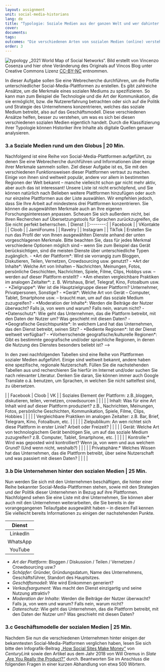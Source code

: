 ```yaml
---
layout: assignment
unit: social-media-historians
lang: de
title: "Typologie: Soziale Medien aus der ganzen Welt und wer dahinter steckt"
cover:
documents:
tags:
outcomes: "Die verschiedenen Arten von sozialen Medien (online) verstehen"
order: 3
---
```

![typology](../../../assets/images/social-media/typology.png)
„2021 World Map of Social Networks“. Bild erstellt von Vincenzo Cosenza und hier ohne Veränderung des Originals auf Vincos Blog unter Creative Commons Lizenz [CC-BY-NC](https://creativecommons.org/licenses/by-nc/4.0/deed.de) entnommen.

In dieser Aufgabe sollen Sie eine Webrecherche durchführen, um die Profile unterschiedlicher Social-Media-Plattformen zu erstellen. Es gibt zahlreiche Ansätze, um die Merkmale eines sozialen Mediums zu spezifizieren. So kann man zum Beispiel die Technologie und die Art der Kommunikation, die sie ermöglicht, bzw. die Nutzererfahrung betrachten oder sich auf die Politik und Strategie des Unternehmens konzentrieren, welches das soziale Medium betreibt, also auf das Geschäftsmodell. Diese verschiedenen Ansätze helfen, besser zu verstehen, um was es sich bei diesen verschiedenen sozialen Medien eigentlich handelt. Durch die Klassifizierung ihrer Typologie können Historiker ihre Inhalte als digitale Quellen genauer analysieren.

<!-- more -->
<!-- briefing-student -->

### 3.a Soziale Medien rund um den Globus | 20 Min.

<!-- section-contents -->
<!-->
Nachfolgend ist eine Reihe von Social-Media-Plattformen aufgeführt, zu denen Sie eine Webrecherche durchführen und Informationen über einige ihrer Merkmale sammeln sollen. Ziel dieser Aufgabe ist es, Sie mit den verschiedenen Funktionsweisen dieser Plattformen vertraut zu machen. Einige von ihnen sind weltweit populär, andere vor allem in bestimmten Regionen der Welt bekannt – manche vielleicht schon gar nicht mehr aktiv, aber auch das ist interessant! Unsere Liste ist nicht erschöpfend, und Sie können natürlich nach Belieben weitere Plattformen hinzufügen oder auch nur einzelne Plattformen aus der Liste auswählen. Wir empfehlen jedoch, dass Sie Ihre Arbeit auf mindestens drei Plattformen konzentrieren. Sie können die ausgewählten Merkmale auch an Ihre eigenen Forschungsinteressen anpassen. Scheuen Sie sich außerdem nicht, bei Ihren Recherchen auf Übersetzungstools für Sprachen zurückzugreifen, die Sie nicht perfekt beherrschen.

| Dienst |
|:--------:|
| Facebook	|
| VKontakte |
| Cloob |
| JamiiForums | 
| Ravelry | 
| Instagram |
| TikTok |

Erstellen Sie nun das Profil der von Ihnen ausgewählten Dienste anhand der unten vorgeschlagenen Merkmale. Bitte beachten Sie, dass für jedes Merkmal verschiedene Optionen möglich sind – wenn Sie zum Beispiel das Gerät berücksichtigen, sind die meisten Dienste über unterschiedliche Typen zugänglich.

- *Art der Plattform*: Wird sie vorrangig zum Bloggen, Diskutieren, Teilen, Vernetzen, Crowdsourcing usw. genutzt?
- *Art der Inhalte*: Welche Art von Inhalten – Nachrichten, Meinungen, Fotos, persönliche Geschichten, Nachrichten, Spiele, Filme, Clips, Hobbys usw. – werden auf dieser Plattform erstellt?
- *Am ehesten vergleichbare Praktiken im analogen Zeitalter*: z. B. Wirtshaus, Brief, Telegraf, Kino, Fotoalbum usw.
- *Zielgruppe*: Wer ist die Hauptzielgruppe dieser Plattform? Unternehmer, Privatpersonen, Sonstige?
- *Gerät*: Welche Art von Gerät – Computer, Tablet, Smartphone usw. – braucht man, um auf das soziale Medium zuzugreifen?
- *Moderation der Inhalte*: Werden die Beiträge der Nutzer überwacht? Falls ja, von wem und warum? Falls nein, warum nicht?
- *Datenschutz*: Wie geht das Unternehmen, das die Plattform betreibt, mit den Daten der Nutzer um? Was geschieht mit diesen Daten?
- *Geografische Gesichtspunkte*: In welchem Land hat das Unternehmen, das den Dienst betreibt, seinen Sitz?
- *Bediente Regionen*: Ist der Dienst weltweit verfügbar?
- *Vorherrschende geografische/kulturelle Regionen*: Gibt es bestimmte geografische und/oder sprachliche Regionen, in denen die Nutzung des Dienstes besonders beliebt ist?

-->
<!--vérifier le rendu avec Eliane -->
In den zwei nachfolgenden Tabellen sind eine Reihe von Plattformen sozialer Medien aufgeführt. Einige sind weltweit bekannt, andere haben eine spezifische, regionale Nutzerschaft. Füllen Sie die nachstehenden Tabellen aus und recherchieren Sie hierfür im Internet und/oder suchen Sie nach relevanter Literatur. Denken Sie daran, Sie können immer auch Google Translate o.ä. benutzen, um Sprachen, in welchen Sie nicht sattelfest sind, zu übersetzen.

| | Facebook | Cloob | VK |
| Soziales Element der Plattform: z.B.,bloggen, diskutieren, teilen, vernetzen, crowdsourcen | | | |
| Inhalt: Was für eine Art Inhalt wird auf dieser Plattform produziert? z.B., Nachrichten, Meinungen, Fotos, persönliche Geschichten, Kommunikation, Spiele, Filme, Clips, Hobbies | | | |
| Vergleichbare Praktiken im analogen Zeitalter: z.B. Bar, Brief, Telegram, Kino, Fotoalbum, etc. | | | |
| Zielpublikum: An wen richtet sich diese Plattform in erster Linie? Arbeit oder Freizeit? | | | |
| Gerät: Welche Art von technologischem Gerät benötigen Sie, um auf das soziale Medium zuzugreifen? z.B. Computer, Tablet, Smartphone, etc. | | | |
| Kontrolle:* Wird was geposted wird kontrolliert? Wenn ja, von wem und aus welchem Grund? (Und wenn nicht, weshalb?) | | | |
| Privatsphäre:* Welches Wissen hat das Unternehmen, das die Plattform betreibt, über seine Nutzerschaft und was passiert mit diesen Daten? | | | |



<!-- section -->

### 3.b Die Unternehmen hinter den sozialen Medien | 25 Min.
<!-- section-contents -->

Nun werden Sie sich mit den Unternehmen beschäftigen, die hinter einer Reihe bekannter Social-Media-Plattformen stehen, sowie mit den Strategien und der Politik dieser Unternehmen in Bezug auf ihre Plattformen. Nachfolgend sehen Sie eine Liste mit drei Unternehmen, Sie können aber auch mit den Unternehmen weiterarbeiten, die Sie bereits in der vorangegangenen Teilaufgabe ausgewählt haben – in diesem Fall kennen Sie vielleicht bereits Informationen zu einigen der nachstehenden Punkte.

| Dienst |  
|:--------:|
| LinkedIn |
| WhatsApp |
| YouTube |

- *Art der Plattform*: Bloggen / Diskussion / Teilen / Vernetzen / Crowdsourcing usw.?
- *Schöpfer*: Gründer, Gründungsdatum, Name des Unternehmens, Geschäftsführer, Standort des Hauptsitzes.
- *Geschäftsmodell*: Wie wird Einkommen generiert?
- *Verkaufsargument*: Was macht den Dienst einzigartig und seine Nutzung attraktiv?
- *Moderation der Inhalte*: Werden die Beiträge der Nutzer überwacht? Falls ja, von wem und warum? Falls nein, warum nicht?
- *Datenschutz*: Wie geht das Unternehmen, das die Plattform betreibt, mit den Daten der Nutzer um? Was geschieht mit diesen Daten?

<!-- section -->

### 3.c Geschäftsmodelle der sozialen Medien | 25 Min.
<!-- section-contents -->

Nachdem Sie nun die verschiedenen Unternehmen hinter einigen der bekanntesten Social-Media-Platformen verglichen haben, lesen Sie sich bitte den Infografik-Beitrag [„How Social Sites Make Money“](https://www.getcenturylink.com/how-social-sites-make-money) von *CenturyLink* sowie den Artikel aus dem Jahr 2018 von Will Oremus in *Slate* [„Are You Really the Product?“](https://slate.com/technology/2018/04/are-you-really-facebooks-product-the-history-of-a-dangerous-idea.html) durch. Beantworten Sie im Anschluss die folgenden Fragen in einer kurzen Abhandlung von etwa 500 Wörtern.


<!-- briefing-teacher -->
